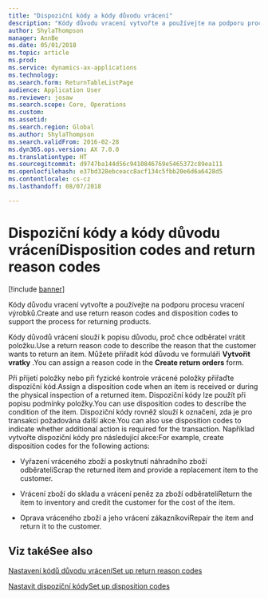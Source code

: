 ```yaml
---
title: "Dispoziční kódy a kódy důvodu vrácení"
description: "Kódy důvodu vracení vytvořte a používejte na podporu procesu vracení výrobků."
author: ShylaThompson
manager: AnnBe
ms.date: 05/01/2018
ms.topic: article
ms.prod: 
ms.service: dynamics-ax-applications
ms.technology: 
ms.search.form: ReturnTableListPage
audience: Application User
ms.reviewer: josaw
ms.search.scope: Core, Operations
ms.custom: 
ms.assetid: 
ms.search.region: Global
ms.author: ShylaThompson
ms.search.validFrom: 2016-02-28
ms.dyn365.ops.version: AX 7.0.0
ms.translationtype: HT
ms.sourcegitcommit: d9747ba144d56c9410846769e5465372c89ea111
ms.openlocfilehash: e37bd328ebceacc8acf134c5fbb20e6d6a6428d5
ms.contentlocale: cs-cz
ms.lasthandoff: 08/07/2018

---
```


# <a name="disposition-codes-and-return-reason-codes"></a><span data-ttu-id="ca0bb-103">Dispoziční kódy a kódy důvodu vrácení</span><span class="sxs-lookup"><span data-stu-id="ca0bb-103">Disposition codes and return reason codes</span></span> 

[!include [banner](../includes/banner.md)]


<span data-ttu-id="ca0bb-104">Kódy důvodu vracení vytvořte a používejte na podporu procesu vracení výrobků.</span><span class="sxs-lookup"><span data-stu-id="ca0bb-104">Create and use return reason codes and disposition codes to support the process for returning products.</span></span>

<span data-ttu-id="ca0bb-105">Kódy důvodů vrácení slouží k popisu důvodu, proč chce odběratel vrátit položku.</span><span class="sxs-lookup"><span data-stu-id="ca0bb-105">Use a return reason code to describe the reason that the customer wants to return an item.</span></span> <span data-ttu-id="ca0bb-106">Můžete přiřadit kód důvodu ve formuláři **Vytvořit vratky** .</span><span class="sxs-lookup"><span data-stu-id="ca0bb-106">You can assign a reason code in the **Create return orders** form.</span></span>

<span data-ttu-id="ca0bb-107">Při přijetí položky nebo při fyzické kontrole vrácené položky přiřaďte dispoziční kód.</span><span class="sxs-lookup"><span data-stu-id="ca0bb-107">Assign a disposition code when an item is received or during the physical inspection of a returned item.</span></span> <span data-ttu-id="ca0bb-108">Dispoziční kódy lze použít při popisu podmínky položky.</span><span class="sxs-lookup"><span data-stu-id="ca0bb-108">You can use disposition codes to describe the condition of the item.</span></span> <span data-ttu-id="ca0bb-109">Dispoziční kódy rovněž slouží k označení, zda je pro transakci požadována další akce.</span><span class="sxs-lookup"><span data-stu-id="ca0bb-109">You can also use disposition codes to indicate whether additional action is required for the transaction.</span></span> <span data-ttu-id="ca0bb-110">Například vytvořte dispoziční kódy pro následující akce:</span><span class="sxs-lookup"><span data-stu-id="ca0bb-110">For example, create disposition codes for the following actions:</span></span>

  - <span data-ttu-id="ca0bb-111">Vyřazení vráceného zboží a poskytnutí náhradního zboží odběrateli</span><span class="sxs-lookup"><span data-stu-id="ca0bb-111">Scrap the returned item and provide a replacement item to the customer.</span></span>

  - <span data-ttu-id="ca0bb-112">Vrácení zboží do skladu a vrácení peněz za zboží odběrateli</span><span class="sxs-lookup"><span data-stu-id="ca0bb-112">Return the item to inventory and credit the customer for the cost of the item.</span></span>

  - <span data-ttu-id="ca0bb-113">Oprava vráceného zboží a jeho vrácení zákazníkovi</span><span class="sxs-lookup"><span data-stu-id="ca0bb-113">Repair the item and return it to the customer.</span></span>

## <a name="see-also"></a><span data-ttu-id="ca0bb-114">Viz také</span><span class="sxs-lookup"><span data-stu-id="ca0bb-114">See also</span></span>

[<span data-ttu-id="ca0bb-115">Nastavení kódů důvodu vrácení</span><span class="sxs-lookup"><span data-stu-id="ca0bb-115">Set up return reason codes</span></span>](set-up-return-reason-code.md)

[<span data-ttu-id="ca0bb-116">Nastavit dispoziční kódy</span><span class="sxs-lookup"><span data-stu-id="ca0bb-116">Set up disposition codes</span></span>](set-up-disposition-codes.md)




  



